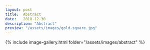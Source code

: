 ```yaml
---
layout: post
title:  Abstract
date:   2018-12-30
description: "Abstract"
preview: "/assets/images/gold-square.jpg"
---
```


{% include image-gallery.html folder="/assets/images/abstract" %}
